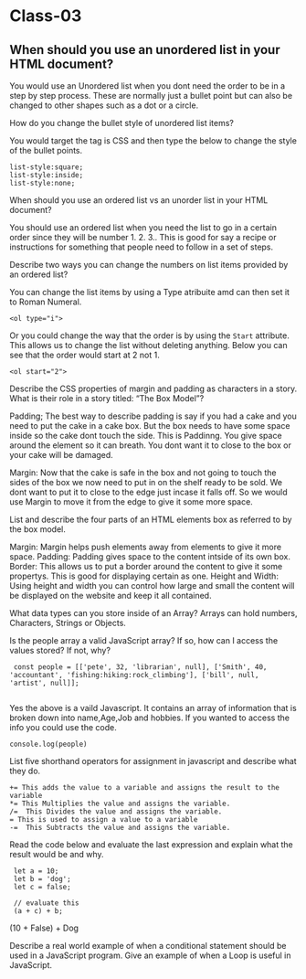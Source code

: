 # Class-03 

## When should you use an unordered list in your HTML document?
You would use an Unordered list when you dont need the order to be in a step by step process. These are normally just a bullet point but can also be changed to other shapes such as a dot or a circle. 

How do you change the bullet style of unordered list items?

You would target the tag is CSS and then type the below to change the style of the bullet points.

```
list-style:square;
list-style:inside;
list-style:none;
```

When should you use an ordered list vs an unorder list in your HTML document?

You should use an ordered list when you need the list to go in a certain order since they will be number 1. 2. 3.. This is good for say a recipe or instructions for something that people need to follow in a set of steps.

Describe two ways you can change the numbers on list items provided by an ordered list?

You can change the list items by using a Type atribuite amd can then set it to Roman Numeral. 

```
<ol type="i">
```

Or you could change the way that the order is by using the ```Start``` attribute. This allows us to change the list without deleting anything. Below you can see that the order would start at 2 not 1.

```
<ol start="2">

```

Describe the CSS properties of margin and padding as characters in a story. What is their role in a story titled: “The Box Model”?

Padding; The best way to describe padding is say if you had a cake and you need to put the cake in a cake box. But the box needs to have some space inside so the cake dont touch the side. This is Paddinng. You give space around the element so it can breath. You dont want it to close to the box or your cake will be damaged.

Margin: Now that the cake is safe in the box and not going to touch the sides of the box we now need to put in on the shelf ready to be sold. We dont want to put it to close to the edge just incase it falls off. So we would use Margin to move it from the edge to give it some more space.


List and describe the four parts of an HTML elements box as referred to by the box model.

Margin: Margin helps push elements away from elements to give it more space.
Padding: Padding gives space to the content intside of its own box.
Border: This allows us to put a border around the content to give it some propertys. This is good for displaying certain as one. 
Height and Width: Using height and width you can control how large and small the content will be displayed on the website and keep it all contained. 



What data types can you store inside of an Array?
Arrays can hold  numbers, Characters, Strings or Objects. 


Is the people array a valid JavaScript array? If so, how can I access the values stored? If not, why?
```
 const people = [['pete', 32, 'librarian', null], ['Smith', 40, 'accountant', 'fishing:hiking:rock_climbing'], ['bill', null, 'artist', null]];
 
 ```
 
 Yes the above is a vaild Javascript. It contains an array of information that is broken down into name,Age,Job and hobbies. If you wanted to access the info you could use the code. 
 
 ```
 console.log(people)
 
 ```



List five shorthand operators for assignment in javascript and describe what they do.
```
+= This adds the value to a variable and assigns the result to the variable
*= This Multiplies the value and assigns the variable.
/=  This Divides the value and assigns the variable.
= This is used to assign a value to a variable
-=  This Subtracts the value and assigns the variable.
```

Read the code below and evaluate the last expression and explain what the result would be and why.

```
 let a = 10;
 let b = 'dog';
 let c = false;

 // evaluate this
 (a + c) + b;

```

(10 + False) + Dog 

Describe a real world example of when a conditional statement should be used in a JavaScript program.
Give an example of when a Loop is useful in JavaScript.
